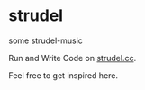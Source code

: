 # strudel
 some strudel-music
 
 Run and Write Code on [strudel.cc](https://strudel.cc).

 Feel free to get inspired here.
